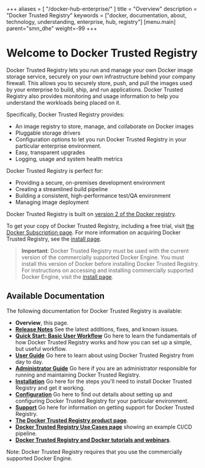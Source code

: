 
+++
aliases = [ "/docker-hub-enterprise/" ]
title = "Overview"
description = "Docker Trusted Registry"
keywords = ["docker, documentation, about, technology, understanding, enterprise, hub,  registry"]
[menu.main]
parent="smn_dhe"
weight=-99
+++

# Welcome to Docker Trusted Registry

Docker Trusted Registry  lets you run and manage your own Docker image
storage service, securely on your own infrastructure behind your company
firewall. This allows you to securely store, push, and pull the images used by
your enterprise to build, ship, and run applications. Docker Trusted Registry also provides
monitoring and usage information to help you understand the workloads being
placed on it.

Specifically, Docker Trusted Registry provides:

* An image registry to store, manage, and collaborate on Docker images
* Pluggable storage drivers
* Configuration options to let you run Docker Trusted Registry in your particular enterprise
environment.
* Easy, transparent upgrades
* Logging, usage and system health metrics

Docker Trusted Registry is perfect for:

* Providing a secure, on-premises development environment
* Creating a streamlined build pipeline
* Building a consistent, high-performance test/QA environment
* Managing image deployment

Docker Trusted Registry is built on [version 2 of the Docker registry](https://github.com/docker/distribution).

To get your copy of Docker Trusted Registry, including a free trial, visit [the Docker Subscription page](https://hub.docker.com/enterprise/). For more information on acquiring Docker Trusted Registry, see the [install page](/docker-trusted-registry/install/).

>   **Important**: Docker Trusted Registry must be used with the current version of the commercially
>   supported Docker Engine. You must install this version of Docker before
>   installing Docker Trusted Registry. For instructions on accessing and installing commercially
>   supported Docker Engine, visit the [install page](/docker-trusted-registry/install#download-the-commercially-supported-docker-engine-installation-script).

## Available Documentation

The following documentation for Docker Trusted Registry is available:

* **Overview**, this page.
* [**Release Notes**](release-notes.md) See the latest additions, fixes, and known issues.
* [**Quick Start: Basic User Workflow**](quick-start.md) Go here to learn the
fundamentals of how Docker Trusted Registry works and how you can set up a simple, but useful
workflow.
* [**User Guide**](userguide.md) Go here to learn about using Docker Trusted Registry from day to
day.
* [**Administrator Guide**](adminguide.md) Go here if you are an administrator
responsible for running and maintaining Docker Trusted Registry.
* [**Installation**](/docker-trusted-registry/install/) Go here for the steps you'll need to install
Docker Trusted Registry and get it working.
* [**Configuration**](configuration.md) Go here to find out details about
setting up and configuring Docker Trusted Registry for your particular environment.
* [**Support**](/docker-trusted-registry/install/) Go here for information on getting support for Docker Trusted Registry.
* [**The Docker Trusted Registry product page**](https://www.docker.com/docker-trusted-registry).
* [**Docker Trusted Registry Use Cases page**](https://www.docker.com/products/use-cases) showing an example CI/CD pipeline.
* [**Docker Trusted Registry and Docker tutorials and webinars**](https://www.docker.com/products/resources).

Note: Docker Trusted Registry requires that you use the commercially supported Docker Engine.
